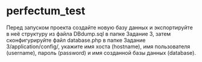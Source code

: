 # perfectum_test
Перед запуском проекта создайте новую базу данных и экспортируйте в неё структуру из файла DBdump.sql в папке Задание 3, затем сконфигурируйте файл database.php в папке Задание 3/application/config/, укажите имя хоста (hostname), имя пользователя (username), пароль (password) и имя созданной базы данных (database). 

